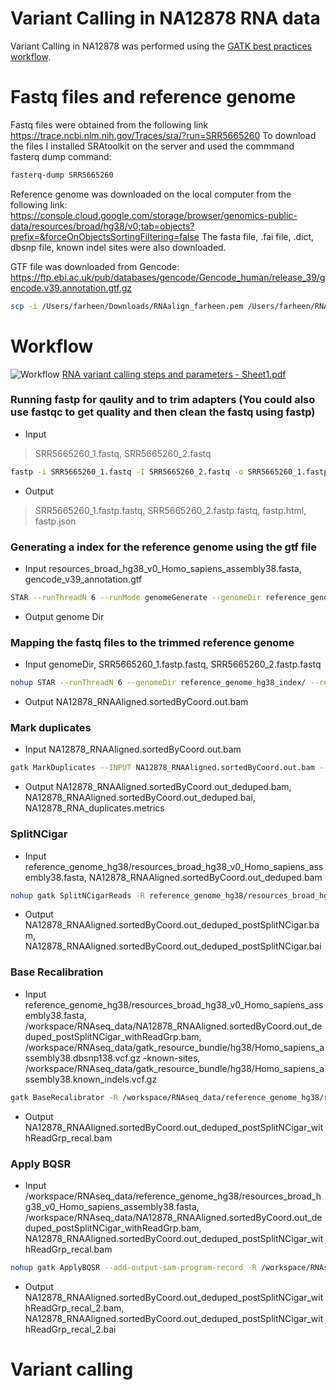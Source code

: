 # Variant Calling in NA12878 RNA data
Variant Calling in NA12878 was performed using the [GATK best practices workflow](https://gatk.broadinstitute.org/hc/en-us/articles/360035531192-RNAseq-short-variant-discovery-SNPs-Indels-).
 
 # Fastq files and reference genome
Fastq files were obtained from the following link https://trace.ncbi.nlm.nih.gov/Traces/sra/?run=SRR5665260 
To download the files I installed SRAtoolkit on the server and used the commmand fasterq dump command: 
```bash
fasterq-dump SRR5665260
```

Reference genome was downloaded on the local computer from the following link: https://console.cloud.google.com/storage/browser/genomics-public-data/resources/broad/hg38/v0;tab=objects?prefix=&forceOnObjectsSortingFiltering=false 
The fasta file, .fai file, .dict, dbsnp file, known indel sites were also downloaded.

GTF file was downloaded from Gencode: https://ftp.ebi.ac.uk/pub/databases/gencode/Gencode_human/release_39/gencode.v39.annotation.gtf.gz
 
 
 ```bash
scp -i /Users/farheen/Downloads/RNAalign_farheen.pem /Users/farheen/RNA_Alignment_Jan22/genome/resources_broad_hg38_v0_Homo_sapiens_assembly38.fasta ubuntu@ec2-3-86-97-53.compute-1.amazonaws.com:/home/ubuntu/
 ```
 
 # Workflow
 ![Workflow](https://user-images.githubusercontent.com/26681884/153778754-a7d5fcd5-69f2-4ac5-8fa2-b0cc76198775.jpg) 
 [RNA variant calling steps and parameters - Sheet1.pdf](https://github.com/shaikhfarheen03/Varaint-Calling-in-RNA-seq-data-NA12878-/files/8056851/RNA.variant.calling.steps.and.parameters.-.Sheet1.pdf)

 ### Running fastp for qaulity and to trim adapters (You could also use fastqc to get quality and then clean the fastq using fastp)
 - Input 
>SRR5665260_1.fastq, SRR5665260_2.fastq
```bash 
fastp -i SRR5665260_1.fastq -I SRR5665260_2.fastq -o SRR5665260_1.fastp.fastq -O SRR5665260_2.fastp.fastq --detect_adapter_for_pe 
```
- Output
>SRR5665260_1.fastp.fastq, SRR5665260_2.fastp.fastq, fastp.html, fastp.json

 ### Generating a index for the reference genome using the gtf file
  - Input resources_broad_hg38_v0_Homo_sapiens_assembly38.fasta, gencode_v39_annotation.gtf
 ```bash 
STAR --runThreadN 6 --runMode genomeGenerate --genomeDir reference_genome_hg38_index/ --genomeFastaFiles reference_genome_hg38/resources_broad_hg38_v0_Homo_sapiens_assembly38.fasta --sjdbGTFfile gtf_files/gencode_v39_annotation.gtf --sjdbOverhang 143
 ```
- Output genome Dir 

 ### Mapping the fastq files to the trimmed reference genome
- Input genomeDir, SRR5665260_1.fastp.fastq, SRR5665260_2.fastp.fastq 
```bash
nohup STAR --runThreadN 6 --genomeDir reference_genome_hg38_index/ --readFilesIn SRR5665260_1.fastp.fastq SRR5665260_2.fastp.fastq --sjdbOverhang 143 --twopassMode Basic --outSAMtype BAM SortedByCoordinate --outFileNamePrefix NA12878_RNA & 
 ```
- Output NA12878_RNAAligned.sortedByCoord.out.bam

 ### Mark duplicates
 - Input NA12878_RNAAligned.sortedByCoord.out.bam
 ```bash 
 gatk MarkDuplicates --INPUT NA12878_RNAAligned.sortedByCoord.out.bam --OUTPUT NA12878_RNAAligned.sortedByCoord.out_deduped.bam --CREATE_INDEX true --VALIDATION_STRINGENCY SILENT --METRICS_FILE NA12878_RNA_duplicates.metrics &
 ```
- Output NA12878_RNAAligned.sortedByCoord.out_deduped.bam, NA12878_RNAAligned.sortedByCoord.out_deduped.bai, NA12878_RNA_duplicates.metrics

 ### SplitNCigar
  - Input reference_genome_hg38/resources_broad_hg38_v0_Homo_sapiens_assembly38.fasta, NA12878_RNAAligned.sortedByCoord.out_deduped.bam
 ```bash 
 nohup gatk SplitNCigarReads -R reference_genome_hg38/resources_broad_hg38_v0_Homo_sapiens_assembly38.fasta -I NA12878_RNAAligned.sortedByCoord.out_deduped.bam -O NA12878_RNAAligned.sortedByCoord.out_deduped_postSplitNCigar.bam &
 ```
- Output NA12878_RNAAligned.sortedByCoord.out_deduped_postSplitNCigar.bam, NA12878_RNAAligned.sortedByCoord.out_deduped_postSplitNCigar.bai

 ### Base Recalibration
 - Input reference_genome_hg38/resources_broad_hg38_v0_Homo_sapiens_assembly38.fasta, /workspace/RNAseq_data/NA12878_RNAAligned.sortedByCoord.out_deduped_postSplitNCigar_withReadGrp.bam, /workspace/RNAseq_data/gatk_resource_bundle/hg38/Homo_sapiens_assembly38.dbsnp138.vcf.gz -known-sites, /workspace/RNAseq_data/gatk_resource_bundle/hg38/Homo_sapiens_assembly38.known_indels.vcf.gz
 ```bash
 gatk BaseRecalibrator -R /workspace/RNAseq_data/reference_genome_hg38/resources_broad_hg38_v0_Homo_sapiens_assembly38.fasta -I /workspace/RNAseq_data/NA12878_RNAAligned.sortedByCoord.out_deduped_postSplitNCigar_withReadGrp.bam --use-original-qualities -O NA12878_RNAAligned.sortedByCoord.out_deduped_postSplitNCigar_withReadGrp_recal.bam -known-sites /workspace/RNAseq_data/gatk_resource_bundle/hg38/Homo_sapiens_assembly38.dbsnp138.vcf.gz -known-sites /workspace/RNAseq_data/gatk_resource_bundle/hg38/Homo_sapiens_assembly38.known_indels.vcf.gz &
 ```
- Output NA12878_RNAAligned.sortedByCoord.out_deduped_postSplitNCigar_withReadGrp_recal.bam 

 ### Apply BQSR
 - Input /workspace/RNAseq_data/reference_genome_hg38/resources_broad_hg38_v0_Homo_sapiens_assembly38.fasta, /workspace/RNAseq_data/NA12878_RNAAligned.sortedByCoord.out_deduped_postSplitNCigar_withReadGrp.bam, NA12878_RNAAligned.sortedByCoord.out_deduped_postSplitNCigar_withReadGrp_recal.bam
```bash
nohup gatk ApplyBQSR --add-output-sam-program-record -R /workspace/RNAseq_data/reference_genome_hg38/resources_broad_hg38_v0_Homo_sapiens_assembly38.fasta -I /workspace/RNAseq_data/NA12878_RNAAligned.sortedByCoord.out_deduped_postSplitNCigar_withReadGrp.bam --use-original-qualities -O NA12878_RNAAligned.sortedByCoord.out_deduped_postSplitNCigar_withReadGrp_recal_2.bam --bqsr-recal-file NA12878_RNAAligned.sortedByCoord.out_deduped_postSplitNCigar_withReadGrp_recal.bam &
```
- Output NA12878_RNAAligned.sortedByCoord.out_deduped_postSplitNCigar_withReadGrp_recal_2.bam, NA12878_RNAAligned.sortedByCoord.out_deduped_postSplitNCigar_withReadGrp_recal_2.bai
 
# Variant calling
 
 



